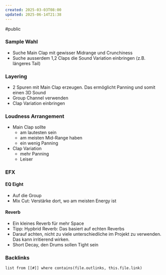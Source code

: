 ```yaml
---
created: 2025-03-03T08:00
updated: 2025-06-14T21:38
---
```

#public
### Sample Wahl
- Suche Main Clap mit gewisser Midrange und Crunchiness
- Suche ausserdem 1,2 Claps die Sound Variation einbringen (z.B. längeres Tail)

### Layering
- 2 Spuren mit Main Clap erzeugen. Das ermöglicht Panning und somit einen 3D Sound
- Group Channel verwenden
- Clap Variation einbringen

### Loudness Arrangement
- Main Clap sollte 
	- am lautesten sein
	- am meisten Mid-Range haben
	- ein wenig Panning
- Clap Variation
	- mehr Panning
	- Leiser

### EFX
#### EQ Eight
- Auf die Group
- Mix Cut: Verstärke dort, wo am meisten Energy ist

#### Reverb
- Ein kleines Reverb für mehr Space
- Tipp: Hypbrid Reverb: Das basiert auf echten Reverbs
- Darauf achten, nicht zu viele unterschiedliche im Projekt zu verwenden. Das kann irritierend wirken.
- Short Decay, den Drums sollen Tight sein


### Backlinks
```dataview 
list from [[#]] where contains(file.outlinks, this.file.link)
```

